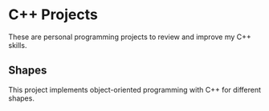 # C++ Projects
These are personal programming projects to review and improve my C++ skills.

## Shapes
This project implements object-oriented programming with C++ for different shapes.
